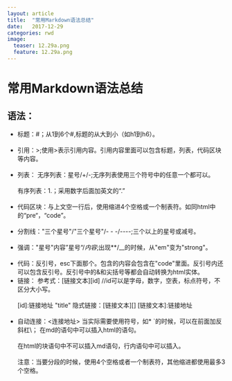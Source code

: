 ```yaml
---
layout: article
title:  "常用Markdown语法总结"
date:   2017-12-29
categories: rwd
image:
  teaser: 12.29a.png
  feature: 12.29a.png
---
```



# 常用Markdown语法总结










## 语法：
- 标题：#；从1到6个#,标题的从大到小（如h1到h6）。<br><br>
- 引用：>;使用>表示引用内容。引用内容里面可以包含标题，列表，代码区块等内容。<br><br>
- 列表：
无序列表：星号/+/-;无序列表使用三个符号中的任意一个都可以。<br><br>
有序列表：1.；采用数字后面加英文的“.”<br><br>
- 代码区块：与上文空一行后，使用缩进4个空格或一个制表符。如同html中的“pre“，“code”。<br><br>
- 分割线："三个星号"/"三个星号"/- - -/----;三个以上的星号或减号。<br><br>
- 强调："星号"内容”星号“/_内容_;出现**/__的时候，从"em"变为"strong"。<br><br>
- 代码：反引号，esc下面那个。包含的内容会包含在"code"里面。反引号内还可以包含反引号。反引号中的&和尖括号等都会自动转换为html实体。
- 链接：
参考式：[链接文本][id]   //id可以是字母，数字，空表，标点符号，不区分大小写。<br><br>
[id]:链接地址 "title"
隐式链接：[链接文本][]
[链接文本]:链接地址<br><br>
- 自动连接：<连接地址>
当实际需要使用符号，如* `的时候，可以在前面加反斜杠\；
在md的语句中可以插入html的语句。<br><br>
在html的块语句中不可以插入md语句，行内语句中可以插入。<br><br>
注意：当要分段的时候，使用4个空格或者一个制表符，其他缩进都使用最多3个空格。
